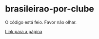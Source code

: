 # brasileirao-por-clube

O código está feio. Favor não olhar.

[Link para a página](https://ihavenonickname.github.io/brasileirao-por-clube/)
